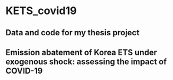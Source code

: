# KETS_covid19
## Data and code for my thesis project
## Emission abatement of Korea ETS under exogenous shock: assessing the impact of COVID-19
